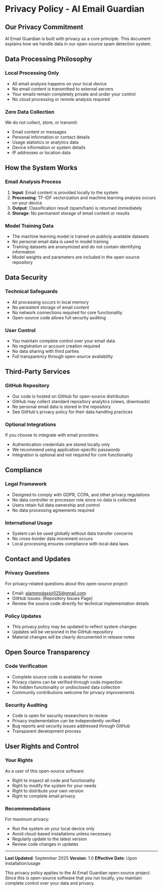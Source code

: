 # Privacy Policy - AI Email Guardian

## Our Privacy Commitment

AI Email Guardian is built with privacy as a core principle. This document explains how we handle data in our open-source spam detection system.

## Data Processing Philosophy

### Local Processing Only
- All email analysis happens on your local device
- No email content is transmitted to external servers
- Your emails remain completely private and under your control
- No cloud processing or remote analysis required

### Zero Data Collection
We do not collect, store, or transmit:
- Email content or messages
- Personal information or contact details
- Usage statistics or analytics data
- Device information or system details
- IP addresses or location data

## How the System Works

### Email Analysis Process
1. **Input**: Email content is provided locally to the system
2. **Processing**: TF-IDF vectorization and machine learning analysis occurs on your device
3. **Output**: Classification result (spam/ham) is returned immediately
4. **Storage**: No permanent storage of email content or results

### Model Training Data
- The machine learning model is trained on publicly available datasets
- No personal email data is used in model training
- Training datasets are anonymized and do not contain identifying information
- Model weights and parameters are included in the open-source repository

## Data Security

### Technical Safeguards
- All processing occurs in local memory
- No persistent storage of email content
- No network connections required for core functionality
- Open-source code allows full security auditing

### User Control
- You maintain complete control over your email data
- No registration or account creation required
- No data sharing with third parties
- Full transparency through open-source availability

## Third-Party Services

### GitHub Repository
- Our code is hosted on GitHub for open-source distribution
- GitHub may collect standard repository analytics (views, downloads)
- No personal email data is stored in the repository
- See GitHub's privacy policy for their data handling practices

### Optional Integrations
If you choose to integrate with email providers:
- Authentication credentials are stored locally only
- We recommend using application-specific passwords
- Integration is optional and not required for core functionality

## Compliance

### Legal Framework
- Designed to comply with GDPR, CCPA, and other privacy regulations
- No data controller or processor role since no data is collected
- Users retain full data ownership and control
- No data processing agreements required

### International Usage
- System can be used globally without data transfer concerns
- No cross-border data movement occurs
- Local processing ensures compliance with local data laws

## Contact and Updates

### Privacy Questions
For privacy-related questions about this open-source project:
- Email: alammodassir025@gmail.com
- GitHub Issues: [Repository Issues Page]
- Review the source code directly for technical implementation details

### Policy Updates
- This privacy policy may be updated to reflect system changes
- Updates will be versioned in the GitHub repository
- Material changes will be clearly documented in release notes

## Open Source Transparency

### Code Verification
- Complete source code is available for review
- Privacy claims can be verified through code inspection
- No hidden functionality or undisclosed data collection
- Community contributions welcome for privacy improvements

### Security Auditing
- Code is open for security researchers to review
- Privacy implementation can be independently verified
- Bug reports and security issues addressed through GitHub
- Transparent development process

## User Rights and Control

### Your Rights
As a user of this open-source software:
- Right to inspect all code and functionality
- Right to modify the system for your needs
- Right to distribute your own version
- Right to complete email privacy

### Recommendations
For maximum privacy:
- Run the system on your local device only
- Avoid cloud-based installations unless necessary
- Regularly update to the latest version
- Review code changes in updates

---

**Last Updated**: September 2025
**Version**: 1.0
**Effective Date**: Upon installation/usage

This privacy policy applies to the AI Email Guardian open-source project. Since this is open-source software that you run locally, you maintain complete control over your data and privacy.
